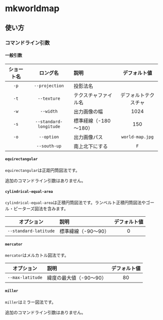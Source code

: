 # mkworldmap

## 使い方

### コマンドライン引数
#### 一般引数
| ショート名 | ロング名 | 説明 | デフォルト値 |
|:-:|:-:|:-|:-:|
| `-p` | `--projection` | 投影法名 |  |
| `-t` | `--texture` | テクスチャファイル名 | デフォルトテクスチャ |
| `-w` | `--width` | 出力画像の幅 | 1024 |
| `-s` | `--standard-longitude` | 標準経線（-180～180） | 150 |
| `-o` | `--option` | 出力画像パス | `world-map.jpg` |
| | `--south-up` | 南上北下にする | `F` |

#### `equirectangular`
`equirectangular`は正距円筒図法です。

追加のコマンドライン引数はありません。

#### `cylindrical-equal-area`
`cylindrical-equal-area`は正積円筒図法です。ランベルト正積円筒図法やゴール・ピーターズ図法を含みます。

| オプション | 説明 | デフォルト値 |
|:-:|:-|:-:|
| `--standard-latitude` | 標準緯線（-90～90） | 0 |

#### `mercator`
`mercator`はメルカトル図法です。

| オプション | 説明 | デフォルト値 |
|:-:|:-|:-:|
| `--max-latitude` | 緯度の最大値（-90～90） | 80 |

#### `miller`
`miller`はミラー図法です。

追加のコマンドライン引数はありません。
